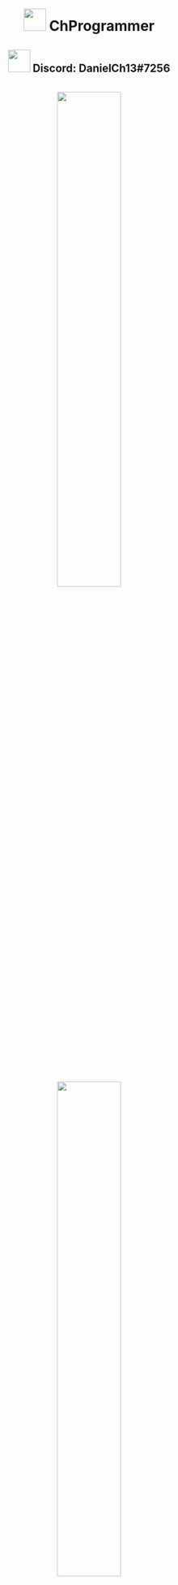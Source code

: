<p align="center">
  <h1 align="center">
    <img width="44px" src="https://cdn3.iconfinder.com/data/icons/logos-and-brands-adobe/512/84_Dev-512.png"/>
     ChProgrammer
  </h1>
  <h2 align="center">
    <img width="44px" src="https://cdn4.iconfinder.com/data/icons/logos-and-brands/512/91_Discord_logo_logos-512.png"/>
     Discord: DanielCh13#7256
  </h2>
</p>
<br>
<div align="center">
  <img width="50%" src="https://github-readme-stats.vercel.app/api?username=ChProgrammer&count_private=true&show_icons=true&theme=dark" />
  <img width="50%" src="https://github-readme-stats.vercel.app/api/wakatime?username=ChProgrammer&theme=dark" />
  <img width="50%" src="https://github-readme-stats.vercel.app/api/top-langs/?username=ChProgrammer&layout=compact&theme=dark" />
</div>
